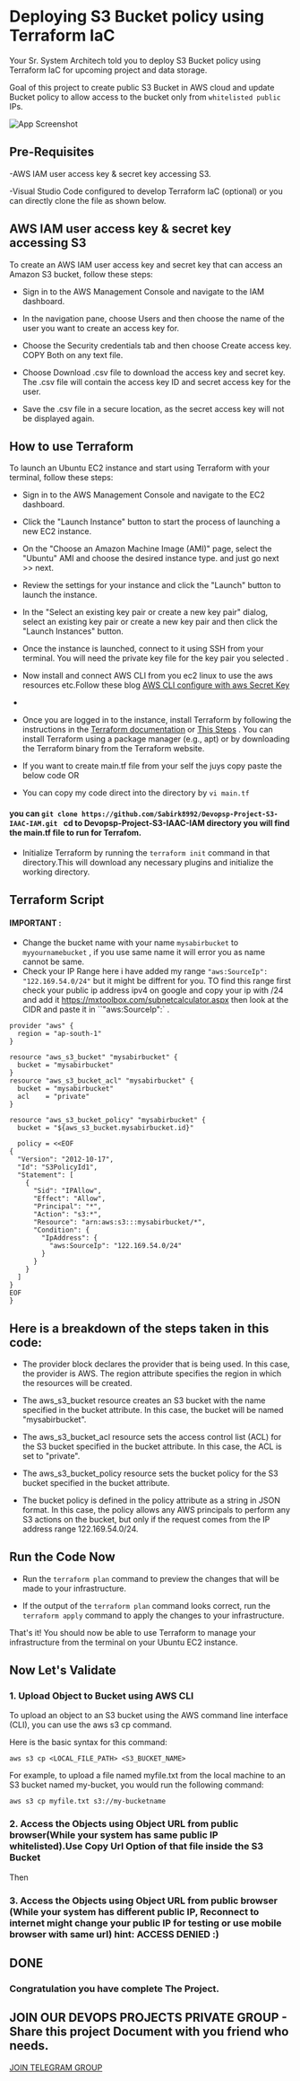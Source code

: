 
# Deploying S3 Bucket policy using Terraform IaC

Your Sr. System Architech told you to deploy S3 Bucket policy using Terraform IaC for upcoming project and data storage.

Goal of this project to create public S3 Bucket in AWS cloud and update Bucket policy to allow access to the bucket only from ``whitelisted public`` IPs.





![App Screenshot](https://i.ibb.co/PzTp9kb/public-bucket.png)


## Pre-Requisites



-AWS IAM user access key & secret key accessing S3.

-Visual Studio Code configured to develop Terraform IaC (optional) or you can directly clone the file as shown below.


## AWS IAM user access key & secret key accessing S3

To create an AWS IAM user access key and secret key that can access an Amazon S3 bucket, follow these steps:

- Sign in to the AWS Management Console and navigate to the IAM dashboard.

- In the navigation pane, choose Users and then choose the name of the user you want to create an access key for.

- Choose the Security credentials tab and then choose Create access key. COPY Both on any text file.

- Choose Download .csv file to download the access key and secret key. The .csv file will contain the access key ID and secret access key for the user.

- Save the .csv file in a secure location, as the secret access key will not be displayed again.



## How to use Terraform

To launch an Ubuntu EC2 instance and start using Terraform with your terminal, follow these steps:

- Sign in to the AWS Management Console and navigate to the EC2 dashboard.

- Click the "Launch Instance" button to start the process of launching a new EC2 instance.

- On the "Choose an Amazon Machine Image (AMI)" page, select the "Ubuntu" AMI and choose the desired instance type.
and just go next >> next.

- Review the settings for your instance and click the "Launch" button to launch the instance.

- In the "Select an existing key pair or create a new key pair" dialog, select an existing key pair or create a new key pair and then click the "Launch Instances" button.

- Once the instance is launched, connect to it using SSH from your terminal. You will need the private key file for the key pair you selected .
- Now install and connect AWS CLI from you ec2 linux to use the aws resources etc.Follow these blog  [AWS CLI configure with aws Secret Key](https://www.cyberciti.biz/faq/how-to-install-aws-cli-on-linux/)
- 

- Once you are logged in to the instance, install Terraform by following the instructions in the [Terraform documentation](https://developer.hashicorp.com/terraform/tutorials/aws-get-started/install-cli) or [This Steps](https://spacelift.io/blog/how-to-install-terraform) . You can install Terraform using a package manager (e.g., apt) or by downloading the Terraform binary from the Terraform website.

- If you want to create main.tf file from your self the juys copy paste the below code OR

- You can copy my code direct into the directory by `vi main.tf`
####  you can ```git clone https://github.com/Sabirk8992/Devopsp-Project-S3-IAAC-IAM.git ```  cd to Devopsp-Project-S3-IAAC-IAM directory  you will find the main.tf file to run for Terrafom.

- Initialize Terraform by running the `terraform init` command in that directory.This will download any necessary plugins and initialize the working directory.

## Terraform Script

#### IMPORTANT : 

- Change the bucket name with your name `mysabirbucket` to `myyournamebucket` , if you use same name it will error you as name cannot be same.
- Check your IP Range here i have added my range ``"aws:SourceIp": "122.169.54.0/24"``  but it might be diffrent for you. TO find this range first check your public ip address ipv4 on google and copy your ip with /24 and add it https://mxtoolbox.com/subnetcalculator.aspx then look at the CIDR  and paste it in ``"aws:SourceIp":` .
```
provider "aws" {
  region = "ap-south-1"
}

resource "aws_s3_bucket" "mysabirbucket" {
  bucket = "mysabirbucket"
}
resource "aws_s3_bucket_acl" "mysabirbucket" {
  bucket = "mysabirbucket"
  acl    = "private"
}

resource "aws_s3_bucket_policy" "mysabirbucket" {
  bucket = "${aws_s3_bucket.mysabirbucket.id}"

  policy = <<EOF
{
  "Version": "2012-10-17",
  "Id": "S3PolicyId1",
  "Statement": [
    {
      "Sid": "IPAllow",
      "Effect": "Allow",
      "Principal": "*",
      "Action": "s3:*",
      "Resource": "arn:aws:s3:::mysabirbucket/*",
      "Condition": {
        "IpAddress": {
          "aws:SourceIp": "122.169.54.0/24"
        }
      }
    }
  ]
}
EOF
}
```

    
## Here is a breakdown of the steps taken in this code:

- The provider block declares the provider that is being used. In this case, the provider is AWS. The region attribute specifies the region in which the resources will be created.

- The aws_s3_bucket resource creates an S3 bucket with the name specified in the bucket attribute. In this case, the bucket will be named "mysabirbucket".

- The aws_s3_bucket_acl resource sets the access control list (ACL) for the S3 bucket specified in the bucket attribute. In this case, the ACL is set to "private".

- The aws_s3_bucket_policy resource sets the bucket policy for the S3 bucket specified in the bucket attribute. 

- The bucket policy is defined in the policy attribute as a string in JSON format. In this case, the policy allows any AWS principals to perform any S3 actions on the bucket, but only if the request comes from the IP address range 122.169.54.0/24.


## Run the Code Now

- Run the `terraform plan` command to preview the changes that will be made to your infrastructure.

- If the output of the `terraform plan` command looks correct, run the `terraform apply` command to apply the changes to your infrastructure.

That's it! You should now be able to use Terraform to manage your infrastructure from the terminal on your Ubuntu EC2 instance.


## Now Let's Validate

### 1. Upload Object to Bucket using AWS CLI

To upload an object to an S3 bucket using the AWS command line interface (CLI), you can use the aws s3 cp command.

Here is the basic syntax for this command:


```aws s3 cp <LOCAL_FILE_PATH> <S3_BUCKET_NAME>```

For example, to upload a file named myfile.txt from the local machine to an S3 bucket named my-bucket, you would run the following command:

```aws s3 cp myfile.txt s3://my-bucketname```

### 2. Access the Objects using Object URL from public browser(While your system has same public IP whitelisted).Use Copy Url Option of that file inside the S3 Bucket 

Then

### 3. Access the Objects using Object URL from public browser (While your system has different public IP, Reconnect to internet might change your public IP for testing or use mobile browser with same url) hint: ACCESS DENIED :)

## DONE

### Congratulation you have complete The Project.
## JOIN OUR DEVOPS PROJECTS PRIVATE GROUP - Share this project Document with you friend who needs.

[JOIN TELEGRAM GROUP](https://t.me/+EVZLmMA8SpoxMjE1)

